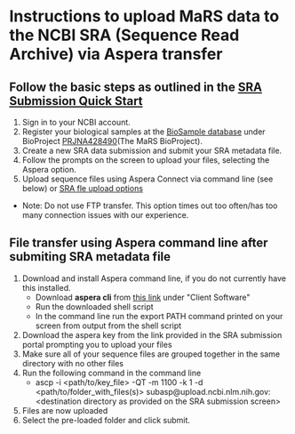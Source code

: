 # Instructions to upload MaRS data to the NCBI SRA (Sequence Read Archive) via Aspera transfer

## Follow the basic steps as outlined in the [SRA Submission Quick Start](https://www.ncbi.nlm.nih.gov/sra/docs/submit/)
1. Sign in to your NCBI account.
2. Register your biological samples at the [BioSample database](https://www.ncbi.nlm.nih.gov/biosample/) under BioProject [PRJNA428490](https://www.ncbi.nlm.nih.gov/bioproject/?term=PRJNA428490)(The MaRS BioProject).
3. Create a new SRA data submission and submit your SRA metadata file.
4. Follow the prompts on the screen to upload your files, selecting the Aspera option.
5. Upload sequence files using Aspera Connect via command line (see below) or [SRA fle upload options](https://www.ncbi.nlm.nih.gov/sra/docs/submitfiles/)
* Note: Do not use FTP transfer. This option times out too often/has too many connection issues with our experience.

## File transfer using Aspera command line after submiting SRA metadata file
1. Download and install Aspera command line, if you do not currently have this installed.
    * Download **aspera cli** from [this link](http://downloads.asperasoft.com) under "Client Software"
    * Run the downloaded shell script
    * In the command line run the export PATH command printed on your screen from output from the shell script
2. Download the aspera key from the link provided in the SRA submission portal prompting you to upload your files
3. Make sure all of your sequence files are grouped together in the same directory with no other files
4. Run the following command in the command line
    * ascp -i <path/to/key\_file> -QT -m 1100 -k 1 -d <path/to/folder\_with\_files(s)> subasp\@upload.ncbi.nlm.nih.gov\:\<destination directory as provided on the SRA submission screen>
5. Files are now uploaded
6. Select the pre-loaded folder and click submit.
